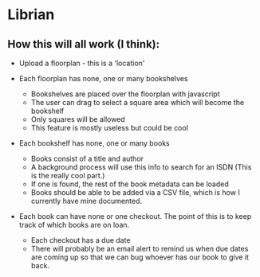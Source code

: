 # Librian #

## How this will all work (I think): ##

+ Upload a floorplan - this is a 'location'

+ Each floorplan has none, one or many bookshelves
  - Bookshelves are placed over the floorplan with javascript
  - The user can drag to select a square area which will become the bookshelf
  - Only squares will be allowed
  - This feature is mostly useless but could be cool

+ Each bookshelf has none, one or many books
  - Books consist of a title and author
  - A background process will use this info to search for an ISDN (This is the 
    really cool part.)
  - If one is found, the rest of the book metadata can be loaded
  - Books should be able to be added via a CSV file, which is how I currently
    have mine documented.

+ Each book can have none or one checkout. The point of this is to keep track
  of which books are on loan.
  - Each checkout has a due date
  - There will probably be an email alert to remind us when due dates are 
    coming up so that we can bug whoever has our book to give it back.


